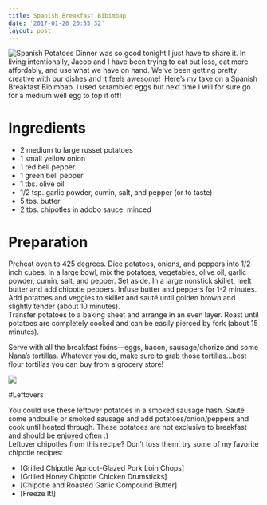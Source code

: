 ```yaml
---
title: Spanish Breakfast Bibimbap
date: '2017-01-20 20:55:32'
layout: post
---
```

<span class="image-wrapper media-wrapper" contenteditable="false"></span>

![Spanish Potatoes](16174714_10211269374866031_7880112983159545022_n.jpg) Dinner was so good tonight I just have to share it. In living intentionally, Jacob and I have been trying to eat out less, eat more affordably, and use what we have on hand. We've been getting pretty creative with our dishes and it feels awesome!  Here’s my take on a Spanish Breakfast Bibimbap. I used scrambled eggs but next time I will for sure go for a medium well egg to top it off!

# Ingredients

*   2 medium to large russet potatoes
*   1 small yellow onion
*   1 red bell pepper
*   1 green bell pepper
*   1 tbs. olive oil
*   1/2 tsp. garlic powder, cumin, salt, and pepper (or to taste)
*   5 tbs. butter
*   2 tbs. chipotles in adobo sauce, minced

# Preparation

Preheat oven to 425 degrees. Dice potatoes, onions, and peppers into 1/2 inch cubes. In a large bowl, mix the potatoes, vegetables, olive oil, garlic powder, cumin, salt, and pepper. Set aside. In a large nonstick skillet, melt butter and add chipotle peppers. Infuse butter and peppers for 1-2 minutes. Add potatoes and veggies to skillet and sauté until golden brown and slightly tender (about 10 minutes).  
Transfer potatoes to a baking sheet and arrange in an even layer. Roast until potatoes are completely cooked and can be easily pierced by fork (about 15 minutes).

Serve with all the breakfast fixins—eggs, bacon, sausage/chorizo and some Nana’s tortillas. Whatever you do, make sure to grab those tortillas…best flour tortillas you can buy from a grocery store!<span class="image-wrapper media-wrapper" contenteditable="false"></span>

![](16195430_10211269675193539_410160884356126189_n.jpg)

#Leftovers

You could use these leftover potatoes in a smoked sausage hash. Sauté some andouille or smoked sausage and add potatoes/onion/peppers and cook until heated through. These potatoes are not exclusive to breakfast and should be enjoyed often :) 
<br>Leftover chipotles from this recipe? Don’t toss them, try some of my favorite chipotle recipes: 
- [Grilled Chipotle Apricot-Glazed Pork Loin Chops]
- [Grilled Honey Chipotle Chicken Drumsticks]
- [Chipotle and Roasted Garlic Compound Butter]
- [Freeze It!]

